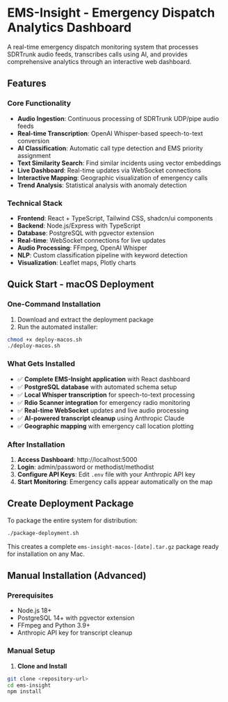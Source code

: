 # EMS-Insight - Emergency Dispatch Analytics Dashboard

A real-time emergency dispatch monitoring system that processes SDRTrunk audio feeds, transcribes calls using AI, and provides comprehensive analytics through an interactive web dashboard.

## Features

### Core Functionality
- **Audio Ingestion**: Continuous processing of SDRTrunk UDP/pipe audio feeds
- **Real-time Transcription**: OpenAI Whisper-based speech-to-text conversion
- **AI Classification**: Automatic call type detection and EMS priority assignment
- **Text Similarity Search**: Find similar incidents using vector embeddings
- **Live Dashboard**: Real-time updates via WebSocket connections
- **Interactive Mapping**: Geographic visualization of emergency calls
- **Trend Analysis**: Statistical analysis with anomaly detection

### Technical Stack
- **Frontend**: React + TypeScript, Tailwind CSS, shadcn/ui components
- **Backend**: Node.js/Express with TypeScript
- **Database**: PostgreSQL with pgvector extension
- **Real-time**: WebSocket connections for live updates
- **Audio Processing**: FFmpeg, OpenAI Whisper
- **NLP**: Custom classification pipeline with keyword detection
- **Visualization**: Leaflet maps, Plotly charts

## Quick Start - macOS Deployment

### One-Command Installation

1. Download and extract the deployment package
2. Run the automated installer:
```bash
chmod +x deploy-macos.sh
./deploy-macos.sh
```

### What Gets Installed

- ✅ **Complete EMS-Insight application** with React dashboard
- ✅ **PostgreSQL database** with automated schema setup  
- ✅ **Local Whisper transcription** for speech-to-text processing
- ✅ **Rdio Scanner integration** for emergency radio monitoring
- ✅ **Real-time WebSocket** updates and live audio processing
- ✅ **AI-powered transcript cleanup** using Anthropic Claude
- ✅ **Geographic mapping** with emergency call location plotting

### After Installation

1. **Access Dashboard**: http://localhost:5000
2. **Login**: admin/password or methodist/methodist
3. **Configure API Keys**: Edit `.env` file with your Anthropic API key
4. **Start Monitoring**: Emergency calls appear automatically on the map

## Create Deployment Package

To package the entire system for distribution:

```bash
./package-deployment.sh
```

This creates a complete `ems-insight-macos-[date].tar.gz` package ready for installation on any Mac.

## Manual Installation (Advanced)

### Prerequisites
- Node.js 18+
- PostgreSQL 14+ with pgvector extension
- FFmpeg and Python 3.9+
- Anthropic API key for transcript cleanup

### Manual Setup

1. **Clone and Install**
```bash
git clone <repository-url>
cd ems-insight
npm install
